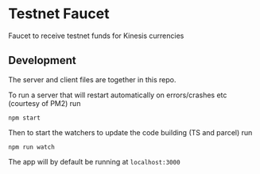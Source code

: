 # Testnet Faucet

Faucet to receive testnet funds for Kinesis currencies

## Development

The server and client files are together in this repo.

To run a server that will restart automatically on errors/crashes etc (courtesy of PM2) run

`npm start`

Then to start the watchers to update the code building (TS and parcel) run

`npm run watch`

The app will by default be running at `localhost:3000`